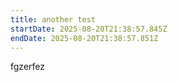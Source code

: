 ```yaml
---
title: another test
startDate: 2025-08-20T21:38:57.845Z
endDate: 2025-08-20T21:38:57.851Z
---
```

fgzerfez